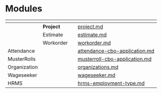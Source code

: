 # Modules

<table data-view="cards"><thead><tr><th></th><th></th><th></th><th data-hidden data-card-target data-type="content-ref"></th></tr></thead><tbody><tr><td></td><td><strong>Project</strong></td><td></td><td><a href="project.md">project.md</a></td></tr><tr><td></td><td>Estimate</td><td></td><td><a href="estimate.md">estimate.md</a></td></tr><tr><td></td><td>Workorder</td><td></td><td><a href="workorder.md">workorder.md</a></td></tr><tr><td>Attendance</td><td></td><td></td><td><a href="attendance-cbo-application.md">attendance-cbo-application.md</a></td></tr><tr><td>MusterRolls</td><td></td><td></td><td><a href="musterroll-cbo-application.md">musterroll-cbo-application.md</a></td></tr><tr><td>Organization</td><td></td><td></td><td><a href="../../../user-manual/employee-user-manual/organizations.md">organizations.md</a></td></tr><tr><td>Wageseeker</td><td></td><td></td><td><a href="wageseeker.md">wageseeker.md</a></td></tr><tr><td>HRMS</td><td></td><td></td><td><a href="../../master-data-templates/hrms-employment-type.md">hrms-employment-type.md</a></td></tr></tbody></table>
